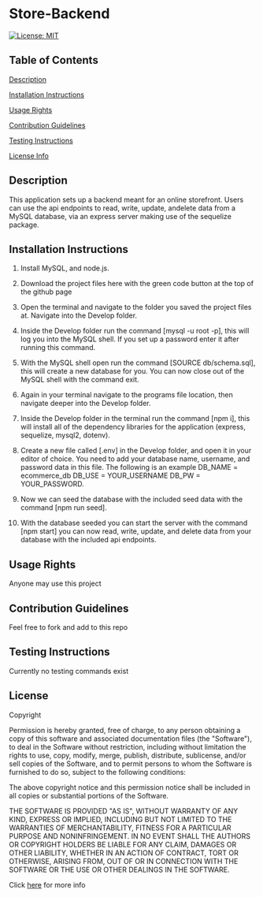 # Store-Backend
  [![License: MIT](https://img.shields.io/badge/License-MIT-yellow.svg)](https://opensource.org/licenses/MIT)

  ## Table of Contents
  [Description](#Description)

  [Installation Instructions](#Installation-Instructions)

  [Usage Rights](#Usage-Rights)

  [Contribution Guidelines](#Contribution-Guidelines)

  [Testing Instructions](#Testing-Instructions)

  [License Info](#License)

  
  


  ## Description
  
  This application sets up a backend meant for an online storefront. Users can use the api endpoints to read, write, update, andelete data from a MySQL database, via an express server making use of the sequelize package.

  ## Installation Instructions
  
  1. Install MySQL, and node.js.

  2. Download the project files here with the green code button at the top of the github page

  3. Open the terminal and navigate to the folder you saved the project files at. Navigate into the Develop folder.

  4. Inside the Develop folder run the command [mysql -u root -p], this will log you into the MySQL shell. If you set up a password enter it after running this command.

  5. With the MySQL shell open run the command [SOURCE db/schema.sql], this will create a new database for you. You can now close out of the MySQL shell with the command exit.

  6. Again in your terminal navigate to the programs file location, then navigate deeper into the Develop folder.

  7. Inside the Develop folder in the terminal run the command [npm i], this will install all of the dependency libraries for the application (express, sequelize, mysql2, dotenv).

  8. Create a new file called [.env] in the Develop folder, and open it in your editor of choice. You need to add your database name, username, and password data in this file. The following is an example DB_NAME = ecommerce_db DB_USE = YOUR_USERNAME DB_PW = YOUR_PASSWORD.

  9. Now we can seed the database with the included seed data with the command [npm run seed].

  10. With the database seeded you can start the server with the command [npm start] you can now read, write, update, and delete data from your database with the included api endpoints.

  ## Usage Rights
  
  Anyone may use this project

  ## Contribution Guidelines
  
  Feel free to fork and add to this repo

  ## Testing Instructions
  
  Currently no testing commands exist

  

  ## License
    
  Copyright <YEAR> <COPYRIGHT HOLDER>

  Permission is hereby granted, free of charge, to any person obtaining a copy of this software and associated documentation files
  (the "Software"), to deal in the Software without restriction, including without limitation the rights to use, copy, modify, merge,
  publish, distribute, sublicense, and/or sell copies of the Software, and to permit persons to whom the Software is furnished to do so,
  subject to the following conditions:

  The above copyright notice and this permission notice shall be included in all copies or substantial portions of the Software.

  THE SOFTWARE IS PROVIDED "AS IS", WITHOUT WARRANTY OF ANY KIND, EXPRESS OR IMPLIED, INCLUDING BUT NOT LIMITED TO
  THE WARRANTIES OF MERCHANTABILITY, FITNESS FOR A PARTICULAR PURPOSE AND NONINFRINGEMENT. IN NO EVENT SHALL THE
  AUTHORS OR COPYRIGHT HOLDERS BE LIABLE FOR ANY CLAIM, DAMAGES OR OTHER LIABILITY, WHETHER IN AN ACTION OF
  CONTRACT, TORT OR OTHERWISE, ARISING FROM, OUT OF OR IN CONNECTION WITH THE SOFTWARE OR THE USE OR OTHER
  DEALINGS IN THE SOFTWARE.
    
  Click [here](https://www.mit.edu/~amini/LICENSE.md) for more info
  